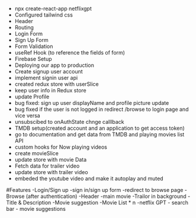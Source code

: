 - npx create-react-app netflixgpt
- Configured tailwind css
- Header
- Routing
- Login Form
- Sign Up Form
- Form Validation
- useRef Hook (to reference the fields of form)
- Firebase Setup
- Deploying our app to production
- Create signup user account
- implement signin user api
- created redux store with userSlice
- keep user info in Redux store
- update Profile
- bug fixed: sign up user displayName and profile picture update
- bug fixed if the user is not logged in redirect /browse to login page and vice versa
- unsubscibed to onAuthState chnge calllback
- TMDB setup(created account and an application to get access token)
- go to documentation and get data from TMDB and playing movies list API
- custom hooks for Now playing videos
- create movieSlice
- update store with movie Data
- Fetch data for trailer video
- update store with trailer video
- embeded the youtube video and make it autoplay and muted





#Features
-Login/Sign up
    -sign in/sign up form
    -redirect to browse page
-Browse (after authentication)
    -Header
    -main movie
        -Trailor in background
        -Title & Description
        -Movie suggestion
            -Movie List * n
    -netflix GPT
        - search bar
        - movie suggestions
